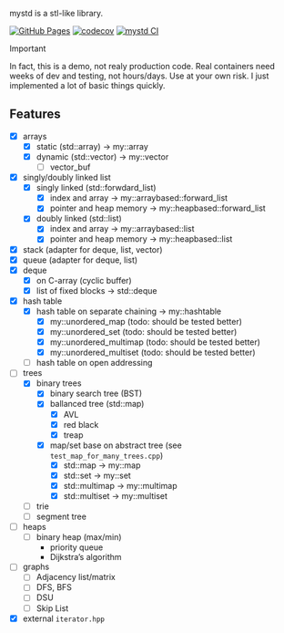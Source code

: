 
mystd is a stl-like library.

[![GitHub Pages](https://img.shields.io/badge/docs-online-blue?logo=github)](https://pets-tech.github.io/mystd/) [![codecov](https://codecov.io/gh/pets-tech/mystd/graph/badge.svg?token=92FQ42MXUZ)](https://codecov.io/gh/pets-tech/mystd) [![mystd CI](https://github.com/pets-tech/mystd/actions/workflows/ci.yml/badge.svg?branch=master)](https://github.com/pets-tech/mystd/actions/workflows/ci.yml)

> [!IMPORTANT]
> In fact, this is a demo, not realy production code. Real containers need weeks of dev and testing, not hours/days. Use at your own risk. I just implemented a lot of basic things quickly.


## Features

- [x] arrays
    - [x] static (std::array)   -> my::array
    - [x] dynamic (std::vector) -> my::vector
        - [ ] vector_buf
- [x] singly/doubly linked list
    - [x] singly linked (std::forwdard_list)
        - [x] index and array            -> my::arraybased::forward_list
        - [x] pointer and heap memory    -> my::heapbased::forward_list
    - [x] doubly linked (std::list)
        - [x] index and array            -> my::arraybased::list
        - [x] pointer and heap memory    -> my::heapbased::list
- [x] stack (adapter for deque, list, vector)
- [x] queue (adapter for deque, list)
- [x] deque
    - [x] on C-array (cyclic buffer)
    - [x] list of fixed blocks  -> std::deque
- [x] hash table
    - [x] hash table on separate chaining -> my::hashtable
        - [x] my::unordered_map         (todo: should be tested better)
        - [x] my::unordered_set         (todo: should be tested better)
        - [x] my::unordered_multimap    (todo: should be tested better)
        - [x] my::unordered_multiset    (todo: should be tested better)
    - [ ] hash table on open addressing
- [ ] trees
    - [x] binary trees
        - [x] binary search tree (BST)
        - [x] ballanced tree (std::map)
            - [x] AVL
            - [x] red black
            - [x] treap
        - [x] map/set base on abstract tree (see `test_map_for_many_trees.cpp`)
            - [x] std::map       -> my::map
            - [x] std::set       -> my::set
            - [x] std::multimap  -> my::multimap
            - [x] std::multiset  -> my::multiset
    - [ ] trie
    - [ ] segment tree
- [ ] heaps
    - [ ] binary heap (max/min)
        - priority queue
        - Dijkstra’s algorithm
- [ ] graphs
    - [ ] Adjacency list/matrix
    - [ ] DFS, BFS
    - [ ] DSU
    - [ ] Skip List
- [x] external `iterator.hpp`
